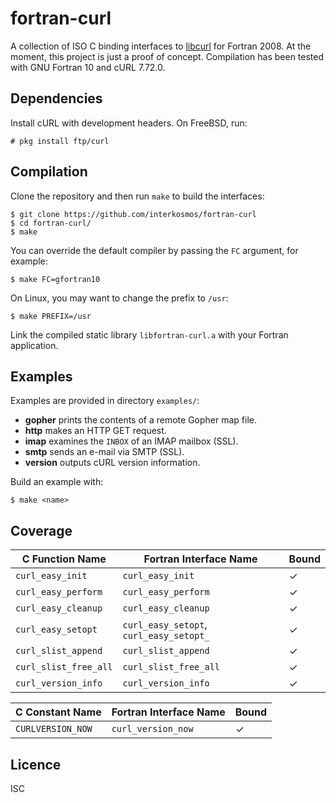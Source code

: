 # fortran-curl
A collection of ISO C binding interfaces to
[libcurl](https://curl.haxx.se/libcurl/) for Fortran 2008. At the moment, this
project is just a proof of concept. Compilation has been tested with GNU
Fortran 10 and cURL 7.72.0.

## Dependencies
Install cURL with development headers. On FreeBSD, run:

```
# pkg install ftp/curl
```

## Compilation
Clone the repository and then run `make` to build the interfaces:

```
$ git clone https://github.com/interkosmos/fortran-curl
$ cd fortran-curl/
$ make
```

You can override the default compiler by passing the `FC` argument, for example:

```
$ make FC=gfortran10
```

On Linux, you may want to change the prefix to `/usr`:

```
$ make PREFIX=/usr
```

Link the compiled static library `libfortran-curl.a` with your Fortran
application.

## Examples
Examples are provided in directory `examples/`:

* **gopher** prints the contents of a remote Gopher map file.
* **http** makes an HTTP GET request.
* **imap** examines the `INBOX` of an IMAP mailbox (SSL).
* **smtp** sends an e-mail via SMTP (SSL).
* **version** outputs cURL version information.

Build an example with:

```
$ make <name>
```

## Coverage
| C Function Name       | Fortran Interface Name                  | Bound |
|-----------------------|-----------------------------------------|-------|
| `curl_easy_init`      | `curl_easy_init`                        | ✓     |
| `curl_easy_perform`   | `curl_easy_perform`                     | ✓     |
| `curl_easy_cleanup`   | `curl_easy_cleanup`                     | ✓     |
| `curl_easy_setopt`    | `curl_easy_setopt`, `curl_easy_setopt_` | ✓     |
| `curl_slist_append`   | `curl_slist_append`                     | ✓     |
| `curl_slist_free_all` | `curl_slist_free_all`                   | ✓     |
| `curl_version_info`   | `curl_version_info`                     | ✓     |

| C Constant Name     | Fortran Interface Name | Bound |
|---------------------|------------------------|-------|
| `CURLVERSION_NOW`   | `curl_version_now`     | ✓     |

## Licence
ISC
